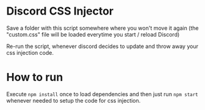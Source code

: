 # Discord CSS Injector
Save a folder with this script somewhere where you won't move it again (the "custom.css" file will be loaded everytime you start / reload Discord)

Re-run the script, whenever discord decides to update and throw away your css injection code.

# How to run
Execute `npm install` once to load dependencies and then just run `npm start` whenever needed to setup the code for css injection.
